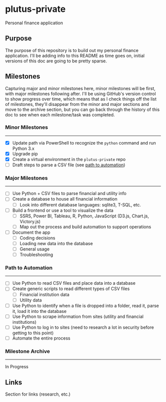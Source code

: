 # plutus-private

Personal finance application

## Purpose

The purpose of this repository is to build out my personal finance application.
I'll be adding info to this README as time goes on, initial versions of this doc
are going to be pretty sparse.

## Milestones

Capturing major and minor milestones here, minor milestones will be first, with
major milestones following after. I'll be using GitHub's version control to show
progress over time, which means that as I check things off the list of
milestones, they'll disappear from the minor and major sections and move to the
archive section, but you can go back through the history of this doc to see when
each milestone/task was completed.

### Minor Milestones

---

- [X] Update path via PowerShell to recognize the `python` command and run
  Python 3.x
- [X] Upgrade pip
- [X] Create a virtual environment in the `plutus-private` repo
- [ ] Draft steps to parse a CSV file (see [path to
  automation](#path-to-automation))

### Major Milestones

---

- [ ] Use Python + CSV files to parse financial and utility info
- [ ] Create a database to house all financial information
  - [ ] Look into different database languages: sqlite3, T-SQL, etc.
- [ ] Build a frontend or use a tool to visualize the data
  - [ ] SSRS, Power BI, Tableau, R, Python, JavaScript (D3.js, Chart.js,
    Victory.js)
  - [ ] Map out the process and build automation to support operations
- [ ] Document the app
  - [ ] Coding decisions
  - [ ] Loading new data into the database
  - [ ] General usage
  - [ ] Troubleshooting

### Path to Automation

---

- [ ] Use Python to read CSV files and place data into a database
- [ ] Create generic scripts to read different types of CSV files
  - [ ] Financial institution data
  - [ ] Utility data
- [ ] Use Python to identify when a file is dropped into a folder, read it,
  parse it, load it into the database
- [ ] Use Python to scrape information from sites (utility and financial
  institutions)
- [ ] Use Python to log in to sites (need to research a lot in security before
  getting to this point)
- [ ] Automate the entire process

### Milestone Archive

---

In Progress

## Links

Section for links (research, etc.)

